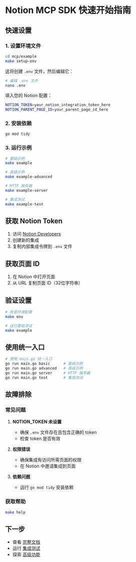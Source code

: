 # Notion MCP SDK 快速开始指南

## 快速设置

### 1. 设置环境文件

```bash
cd mcp/example
make setup-env
```

这将创建 `.env` 文件，然后编辑它：

```bash
# 编辑 .env 文件
nano .env
```

填入您的 Notion 配置：

```bash
NOTION_TOKEN=your_notion_integration_token_here
NOTION_PARENT_PAGE_ID=your_parent_page_id_here
```

### 2. 安装依赖

```bash
go mod tidy
```

### 3. 运行示例

```bash
# 基础示例
make example

# 高级示例
make example-advanced

# HTTP 服务器
make example-server

# 集成测试
make example-test
```

## 获取 Notion Token

1. 访问 [Notion Developers](https://www.notion.so/my-integrations)
2. 创建新的集成
3. 复制内部集成令牌到 `.env` 文件

## 获取页面 ID

1. 在 Notion 中打开页面
2. 从 URL 复制页面 ID（32位字符串）

## 验证设置

```bash
# 检查环境配置
make env

# 运行基础测试
make example
```

## 使用统一入口

```bash
# 使用 main.go 统一入口
go run main.go basic      # 基础示例
go run main.go advanced   # 高级示例
go run main.go server     # HTTP 服务器
go run main.go test       # 集成测试
```

## 故障排除

### 常见问题

1. **NOTION_TOKEN 未设置**
   - 确保 `.env` 文件存在且包含正确的 token
   - 检查 token 是否有效

2. **权限错误**
   - 确保集成有访问所需页面的权限
   - 在 Notion 中邀请集成到页面

3. **依赖问题**
   - 运行 `go mod tidy` 安装依赖

### 获取帮助

```bash
make help
```

## 下一步

- 查看 [完整文档](README.md)
- 运行 [集成测试](example/integration_test.go)
- 探索 [高级功能](example/advanced_usage.go)
